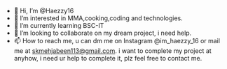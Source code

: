 - 👋 Hi, I’m @Haezzy16
- 👀 I’m interested in MMA,cooking,coding and technologies.
- 🌱 I’m currently learning BSC-IT
- 💞️ I’m looking to collaborate on my dream project, i need help.
- 📫 How to reach me, u can dm me on Instagram @im_haezzy_16 or mail me at skmehjabeen113@gmail.com.
  i want to complete my project at anyhow, i need ur help to complete it, plz feel free to contact me. 
<!---
Haezzy16/Haezzy16 is a ✨ special ✨ repository because its `README.md` (this file) appears on your GitHub profile.
You can click the Preview link to take a look at your changes.
--->
